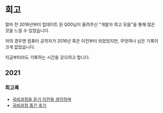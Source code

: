 # 회고

얼마 전 2016년부터 업데이트 된 Q00님이 올려주신 "개발자 회고 모음"을 통해 많은 것을 느낄 수 있었습니다.

저의 경우엔 컴퓨터 공학자가 2016년 혹은 이전부터 되었었지만, 무엇하나 남은 기록이 크게 없었습니다.

지금부터라도 기록하는 시간을 갖으려고 합니다.

## 2021

### 회고록

- [국비과정을 듣기 이전을 생각하며](https://velog.io/@robolab1902/%EA%B5%AD%EB%B9%84%EA%B3%BC%EC%A0%95%EC%9D%84-%EB%93%A3%EA%B8%B0-%EC%9D%B4%EC%A0%84%EC%9D%84-%EC%83%9D%EA%B0%81%ED%95%98%EB%A9%B0)
- [국비과정 중간 후기](https://velog.io/@robolab1902/%EA%B5%AD%EB%B9%84%EA%B3%BC%EC%A0%95-%EC%A4%91%EA%B0%84-%ED%9B%84%EA%B8%B0)